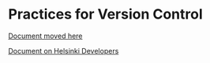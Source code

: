 
# Practices for Version Control

[Document moved here](docs/best-practices/version-control.md)

[Document on Helsinki Developers](https://dev.hel.fi/version-control)
